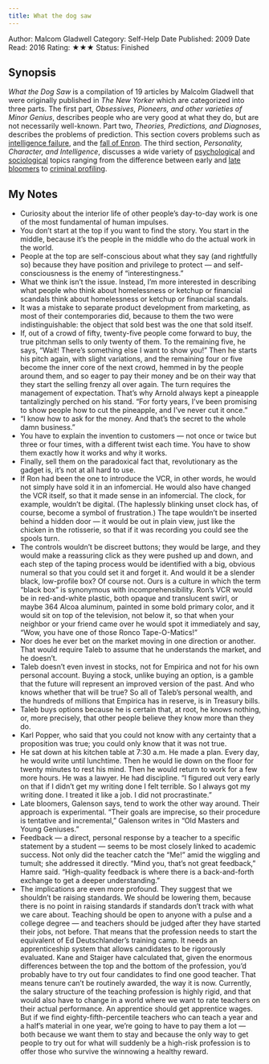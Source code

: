 ```yaml
---
title: What the dog saw
---
```


Author: Malcom Gladwell
Category: Self-Help
Date Published: 2009
Date Read: 2016
Rating: ★★★
Status: Finished

## Synopsis

*What the Dog Saw* is a compilation of 19 articles by Malcolm Gladwell that were originally published in *The New Yorker* which are categorized into three parts. The first part, *Obsessives, Pioneers, and other varieties of Minor Genius*, describes people who are very good at what they do, but are not necessarily well-known. Part two, *Theories, Predictions, and Diagnoses*, describes the problems of prediction. This section covers problems such as [intelligence failure](https://en.wikipedia.org/wiki/Intelligence_failure), and the [fall of Enron](https://en.wikipedia.org/wiki/Fall_of_Enron). The third section, *Personality, Character, and Intelligence*, discusses a wide variety of [psychological](https://en.wikipedia.org/wiki/Psychology) and [sociological](https://en.wikipedia.org/wiki/Sociology) topics ranging from the difference between early and [late bloomers](https://en.wikipedia.org/wiki/Late_bloomer) to [criminal profiling](https://en.wikipedia.org/wiki/Offender_profiling).

## My Notes

- Curiosity about the interior life of other people’s day-to-day work is one of the most fundamental of human impulses.
- You don’t start at the top if you want to find the story. You start in the middle, because it’s the people in the middle who do the actual work in the world.
- People at the top are self-conscious about what they say (and rightfully so) because they have position and privilege to protect — and self-consciousness is the enemy of “interestingness.”
- What we think isn’t the issue. Instead, I’m more interested in describing what people who think about homelessness or ketchup or financial scandals think about homelessness or ketchup or financial scandals.
- It was a mistake to separate product development from marketing, as most of their contemporaries did, because to them the two were indistinguishable: the object that sold best was the one that sold itself.
- If, out of a crowd of fifty, twenty-five people come forward to buy, the true pitchman sells to only twenty of them. To the remaining five, he says, “Wait! There’s something else I want to show you!” Then he starts his pitch again, with slight variations, and the remaining four or five become the inner core of the next crowd, hemmed in by the people around them, and so eager to pay their money and be on their way that they start the selling frenzy all over again. The turn requires the management of expectation. That’s why Arnold always kept a pineapple tantalizingly perched on his stand. “For forty years, I’ve been promising to show people how to cut the pineapple, and I’ve never cut it once.”
- “I know how to ask for the money. And that’s the secret to the whole damn business.”
- You have to explain the invention to customers — not once or twice but three or four times, with a different twist each time. You have to show them exactly how it works and why it works.
- Finally, sell them on the paradoxical fact that, revolutionary as the gadget is, it’s not at all hard to use.
- If Ron had been the one to introduce the VCR, in other words, he would not simply have sold it in an infomercial. He would also have changed the VCR itself, so that it made sense in an infomercial. The clock, for example, wouldn’t be digital. (The haplessly blinking unset clock has, of course, become a symbol of frustration.) The tape wouldn’t be inserted behind a hidden door — it would be out in plain view, just like the chicken in the rotisserie, so that if it was recording you could see the spools turn.
- The controls wouldn’t be discreet buttons; they would be large, and they would make a reassuring click as they were pushed up and down, and each step of the taping process would be identified with a big, obvious numeral so that you could set it and forget it. And would it be a slender black, low-profile box? Of course not. Ours is a culture in which the term “black box” is synonymous with incomprehensibility. Ron’s VCR would be in red-and-white plastic, both opaque and translucent swirl, or maybe 364 Alcoa aluminum, painted in some bold primary color, and it would sit on top of the television, not below it, so that when your neighbor or your friend came over he would spot it immediately and say, “Wow, you have one of those Ronco Tape-O-Matics!”
- Nor does he ever bet on the market moving in one direction or another. That would require Taleb to assume that he understands the market, and he doesn’t.
- Taleb doesn’t even invest in stocks, not for Empirica and not for his own personal account. Buying a stock, unlike buying an option, is a gamble that the future will represent an improved version of the past. And who knows whether that will be true? So all of Taleb’s personal wealth, and the hundreds of millions that Empirica has in reserve, is in Treasury bills.
- Taleb buys options because he is certain that, at root, he knows nothing, or, more precisely, that other people believe they know more than they do.
- Karl Popper, who said that you could not know with any certainty that a proposition was true; you could only know that it was not true.
- He sat down at his kitchen table at 7:30 a.m. He made a plan. Every day, he would write until lunchtime. Then he would lie down on the floor for twenty minutes to rest his mind. Then he would return to work for a few more hours. He was a lawyer. He had discipline. “I figured out very early on that if I didn’t get my writing done I felt terrible. So I always got my writing done. I treated it like a job. I did not procrastinate.”
- Late bloomers, Galenson says, tend to work the other way around. Their approach is experimental. “Their goals are imprecise, so their procedure is tentative and incremental,” Galenson writes in “Old Masters and Young Geniuses.”
- Feedback — a direct, personal response by a teacher to a specific statement by a student — seems to be most closely linked to academic success. Not only did the teacher catch the “Me!” amid the wiggling and tumult; she addressed it directly. “Mind you, that’s not great feedback,” Hamre said. “High-quality feedback is where there is a back-and-forth exchange to get a deeper understanding.”
- The implications are even more profound. They suggest that we shouldn’t be raising standards. We should be lowering them, because there is no point in raising standards if standards don’t track with what we care about. Teaching should be open to anyone with a pulse and a college degree — and teachers should be judged after they have started their jobs, not before. That means that the profession needs to start the equivalent of Ed Deutschlander’s training camp. It needs an apprenticeship system that allows candidates to be rigorously evaluated. Kane and Staiger have calculated that, given the enormous differences between the top and the bottom of the profession, you’d probably have to try out four candidates to find one good teacher. That means tenure can’t be routinely awarded, the way it is now. Currently, the salary structure of the teaching profession is highly rigid, and that would also have to change in a world where we want to rate teachers on their actual performance. An apprentice should get apprentice wages. But if we find eighty-fifth-percentile teachers who can teach a year and a half’s material in one year, we’re going to have to pay them a lot — both because we want them to stay and because the only way to get people to try out for what will suddenly be a high-risk profession is to offer those who survive the winnowing a healthy reward.

